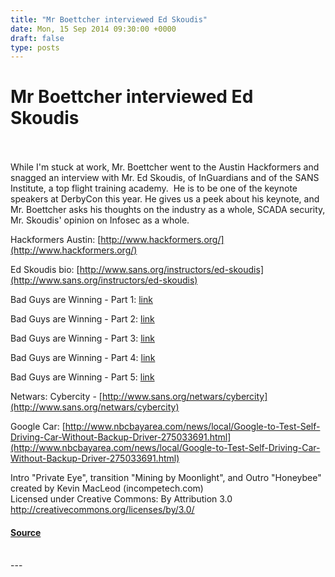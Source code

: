 ```yaml
---
title: "Mr Boettcher interviewed Ed Skoudis"
date: Mon, 15 Sep 2014 09:30:00 +0000
draft: false
type: posts
---
```

# Mr Boettcher interviewed Ed Skoudis

<br/>

<br/>
While I'm stuck at work, Mr. Boettcher went to the Austin Hackformers and snagged an interview with Mr. Ed Skoudis, of InGuardians and of the SANS Institute, a top flight training academy.  He is to be one of the keynote speakers at DerbyCon this year. He gives us a peek about his keynote, and Mr. Boettcher asks his thoughts on the industry as a whole, SCADA security, Mr. Skoudis' opinion on Infosec as a whole.

Hackformers Austin: [http://www.hackformers.org/](http://www.hackformers.org/)

Ed Skoudis bio: [http://www.sans.org/instructors/ed-skoudis](http://www.sans.org/instructors/ed-skoudis)

Bad Guys are Winning - Part 1: [link](https://www.youtube.com/watch?v=tTLerjXCzuI)

Bad Guys are Winning - Part 2: [link](https://www.youtube.com/watch?v=nWTTBW8q8CE)

Bad Guys are Winning - Part 3: [link](https://www.youtube.com/watch?v=QxuAKkXk17I)

Bad Guys are Winning - Part 4: [link](https://www.youtube.com/watch?v=-Q4bmfspg2w)

Bad Guys are Winning - Part 5: [link](https://www.youtube.com/watch?v=xCMJUdvnam8)

Netwars: Cybercity - [http://www.sans.org/netwars/cybercity](http://www.sans.org/netwars/cybercity)

Google Car: [http://www.nbcbayarea.com/news/local/Google-to-Test-Self-Driving-Car-Without-Backup-Driver-275033691.html](http://www.nbcbayarea.com/news/local/Google-to-Test-Self-Driving-Car-Without-Backup-Driver-275033691.html)

Intro "Private Eye", transition "Mining by Moonlight", and Outro "Honeybee" created by Kevin MacLeod (incompetech.com)   
Licensed under Creative Commons: By Attribution 3.0  
http://creativecommons.org/licenses/by/3.0/

#### [Source](http://brakeingsecurity.com/mr-boettcher-interview-ed-skoudis)

<br/>
---
